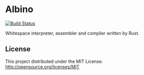 Albino
================
[![Build Status](https://travis-ci.org/faultier/rust-albino.svg?branch=master)](https://travis-ci.org/faultier/rust-albino)

Whitespace interpreter, assembler and compiler written by Rust.

## License

This project distributed under the MIT License.
http://opensource.org/licenses/MIT
